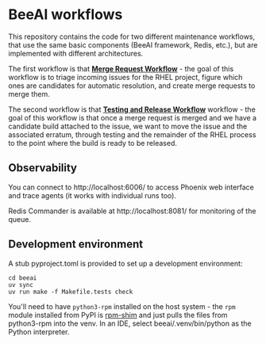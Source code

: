 #  BeeAI workflows

This repository contains the code for two different maintenance workflows,
that use the same basic components (BeeAI framework, Redis, etc.),
but are implemented with different architectures.

The first workflow is that [**Merge Request Workflow**](README-agents.md) -
the goal of this workflow is to triage incoming issues for the RHEL project,
figure which ones are candidates for automatic resolution,
and create merge requests to merge them.

The second workflow is that [**Testing and Release Workflow**](README-supervisor.md) workflow -
the goal of this workflow is that once a merge request is merged and we have a candidate build attached to the issue,
we want to move the issue and the associated erratum,
through testing and the remainder of the RHEL process to the point where the build is ready to be released.

## Observability

You can connect to http://localhost:6006/ to access Phoenix web interface and trace agents
(it works with individual runs too).

Redis Commander is available at http://localhost:8081/ for monitoring of the queue.

## Development environment

A stub pyproject.toml is provided to set up a development environment:

```
cd beeai
uv sync
uv run make -f Makefile.tests check
```

You'll need to have `python3-rpm` installed on the host system -
the `rpm` module installed from PyPI is [rpm-shim](https://github.com/packit/rpm-shim)
and just pulls the files from python3-rpm into the venv.
In an IDE, select beeai/.venv/bin/python as the Python interpreter.
